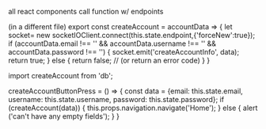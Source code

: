 all react components call function w/ endpoints


(in a different file)
  export const createAccount = accountData => {
    let socket= new socketIOClient.connect(this.state.endpoint,{'forceNew':true});
    if (accountData.email !== '' && accountData.username !== '' && accountData.password !== '') {
      socket.emit('createAccountInfo', data);
      return true;
    } else {
      return false; // (or return an error code)
    }
  }

  import createAccount from 'db';

  createAccountButtonPress = () => {
    const data = {email: this.state.email, username: this.state.username, password: this.state.password};
    if (createAccount(data)) {
      this.props.navigation.navigate('Home');
    } else {
      alert ('can\'t have any empty fields');
    }
  }
